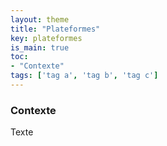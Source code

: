 ```yaml
---
layout: theme
title: "Plateformes"
key: plateformes
is_main: true
toc:
- "Contexte"
tags: ['tag a', 'tag b', 'tag c']
---
```


### Contexte

Texte